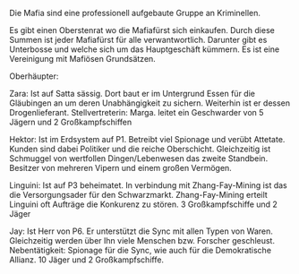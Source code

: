 Die Mafia sind eine professionell aufgebaute 
Gruppe an Kriminellen.

Es gibt einen Oberstenrat wo die Mafiafürst 
sich einkaufen.
Durch diese Summen ist jeder Mafiafürst für alle verwantwortlich.
Darunter gibt es Unterbosse und welche sich um das Hauptgeschäft kümmern.
Es ist eine Vereinigung mit Mafiösen Grundsätzen.


Oberhäupter:

Zara:
Ist auf Satta sässig.
Dort baut er im Untergrund Essen für die Gläubingen an um deren 
Unabhängigkeit zu sichern. Weiterhin ist er dessen Drogenlieferant.
Stellvertreterin: Marga.
leitet ein Geschwarder von 5 Jägern und 2 Großkampfschiffen


Hektor:
Ist im Erdsystem auf P1. 
Betreibt viel Spionage und verübt Attetate. Kunden sind dabei 
Politiker und die reiche Oberschicht.
Gleichzeitig ist Schmuggel von wertfollen Dingen/Lebenwesen das zweite Standbein.
Besitzer von mehreren Vipern und einem großen Vermögen.

Linguini:
Ist auf P3 beheimatet.
In verbindung mit Zhang-Fay-Mining ist das die Versorgungsader für
den Schwarzmarkt. Zhang-Fay-Mining erteilt Linguini oft Aufträge 
die Konkurenz zu stören.
3 Großkampfschiffe und 2 Jäger

Jay:
Ist Herr von P6.
Er unterstützt die Sync mit allen Typen von Waren.
Gleichzeitig werden über Ihn viele Menschen bzw. Forscher geschleust.
Nebentätigkeit: Spionage für die Sync, wie auch für die Demokratische Allianz.
10 Jäger und 2 Großkampfschiffe.
